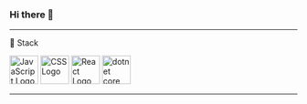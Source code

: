 ### Hi there 👋

<!--
**eendrick/eendrick** is a ✨ _special_ ✨ repository because its `README.md` (this file) appears on your GitHub profile.

Here are some ideas to get you started:

- 🔭 I’m currently working on ...
- 🌱 I’m currently learning ...
- 👯 I’m looking to collaborate on ...
- 🤔 I’m looking for help with ...
- 💬 Ask me about ...
- 📫 How to reach me: ...
- 😄 Pronouns: ...
- ⚡ Fun fact: ...
-->

---
🧰 Stack

<img src="https://cdn.worldvectorlogo.com/logos/javascript.svg" alt="JavaScript Logo" width="50" height="50"/> 
<img src="https://cdn.worldvectorlogo.com/logos/css3.svg" alt="CSS Logo" width="50" height="50"/>
<img src="https://cdn.worldvectorlogo.com/logos/react-original.svg" alt="React Logo" width="50" height="50"/>
<img src="https://cdn.worldvectorlogo.com/logos/dotnetcore-original.svg" alt="dotnet core Logo" width="50" height="50"/>

---
